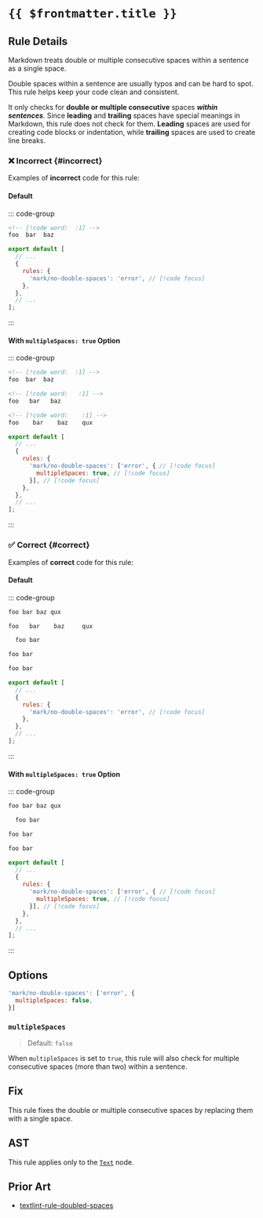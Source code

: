 # `{{ $frontmatter.title }}`

<!-- markdownlint-disable-next-line no-inline-html -->
<div v-html="$frontmatter.rule"></div>

## Rule Details

Markdown treats double or multiple consecutive spaces within a sentence as a single space.

Double spaces within a sentence are usually typos and can be hard to spot. This rule helps keep your code clean and consistent.

It only checks for **double or multiple consecutive** spaces ***within sentences***. Since **leading** and **trailing** spaces have special meanings in Markdown, this rule does not check for them. **Leading** spaces are used for creating code blocks or indentation, while **trailing** spaces are used to create line breaks.

### :x: Incorrect {#incorrect}

Examples of **incorrect** code for this rule:

#### Default

::: code-group

```md [incorrect.md]
<!-- [!code word:  :1] -->
foo  bar  baz
```

```js [eslint.config.mjs] {5}
export default [
  // ...
  {
    rules: {
      'mark/no-double-spaces': 'error', // [!code focus]
    },
  },
  // ...
];
```

:::

#### With `multipleSpaces: true` Option

::: code-group

```md [incorrect.md]
<!-- [!code word:  :1] -->
foo  bar  baz

<!-- [!code word:   :1] -->
foo   bar   baz

<!-- [!code word:    :1] -->
foo    bar    baz    qux
```

```js [eslint.config.mjs] {5-7}
export default [
  // ...
  {
    rules: {
      'mark/no-double-spaces': ['error', { // [!code focus]
        multipleSpaces: true, // [!code focus]
      }], // [!code focus]
    },
  },
  // ...
];
```

:::

### :white_check_mark: Correct {#correct}

Examples of **correct** code for this rule:

#### Default

::: code-group

```md [correct.md]
foo bar baz qux

foo   bar    baz     qux

  foo bar

foo bar  ⁡

foo bar    ⁡
```

```js [eslint.config.mjs] {5}
export default [
  // ...
  {
    rules: {
      'mark/no-double-spaces': 'error', // [!code focus]
    },
  },
  // ...
];
```

:::

#### With `multipleSpaces: true` Option

::: code-group

```md [correct.md]
foo bar baz qux

  foo bar

foo bar  ⁡

foo bar    ⁡
```

```js [eslint.config.mjs] {5-7}
export default [
  // ...
  {
    rules: {
      'mark/no-double-spaces': ['error', { // [!code focus]
        multipleSpaces: true, // [!code focus]
      }], // [!code focus]
    },
  },
  // ...
];
```

:::

## Options

```js
'mark/no-double-spaces': ['error', {
  multipleSpaces: false,
}]
```

### `multipleSpaces`

> Default: `false`

When `multipleSpaces` is set to `true`, this rule will also check for multiple consecutive spaces (more than two) within a sentence.

## Fix

This rule fixes the double or multiple consecutive spaces by replacing them with a single space.

## AST

This rule applies only to the [`Text`](https://github.com/syntax-tree/mdast?tab=readme-ov-file#text) node.

## Prior Art

- [textlint-rule-doubled-spaces](https://github.com/iwamatsu0430/textlint-rule-doubled-spaces)
